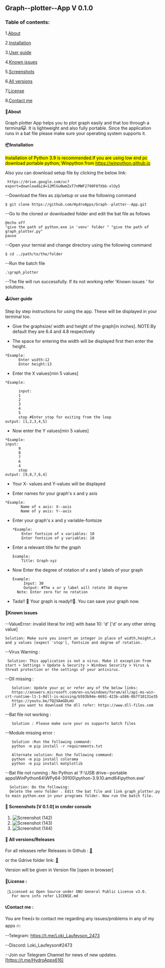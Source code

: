 ## Graph--plotter--App V 0.1.0

### Table of contents: 

 1.[About](https://github.com/HydroApps/Graph--plotter--App/edit/main/README.md#about)
 
 2.[Installation](https://github.com/HydroApps/Graph--plotter--App/edit/main/README.md#installation)
  
 3.[User guide](https://github.com/HydroApps/Graph--plotter--App/edit/main/README.md#userguide)
 
 4.[Known issues](https://github.com/HydroApps/Graph--plotter--App/edit/main/README.md#known-issues)
 
 5.[Screenshots](https://github.com/HydroApps/Graph--plotter--App/edit/main/README.md#-screenshots-v-010)
 
 6.[All versions](https://github.com/HydroApps/Graph--plotter--App/edit/main/README.md#-all-version-gdrive-folder)
 
 7.[License](https://github.com/HydroApps/Graph--plotter--App/edit/main/README.md#license-)
 
 8.[Contact me](https://github.com/HydroApps/Graph--plotter--App/edit/main/README.md#contact-me-)
  
#### 📝About
 Graph plotter App helps you to plot graph easily and that too through a terminal😺. It is lightweight and also fully portable.
 Since the application runs in a bat file please make sure your operating system supports it.  
 
#### 📦Installation
  <mark> Installation of Python 3.9 is recommended.If you are using low end pc download portable python; Winpython from https://winpython.github.io </mark>
  
  Also you can download setup file by clicking the below link: 
 
     https://drive.google.com/uc?export=download&id=12MlGuNwmZxT7nMWF2790F0fXbb-xlOy5

 --Download the files as zip/setup or use the following command 
 ```
 $ git clone https://github.com/HydroApps/Graph--plotter--App.git 
 ```
 --Go to the cloned or downloaded folder and edit the bat file as follows
 ```
 @echo off
"give the path of python.exe in 'venv' folder " "give the path of graph_plotter.py" 
 pause
 ```
 --Open your termial and change directory using the following command
 ```
 $ cd ../path/to/the/folder
 ```
 --Run the batch file
 ```
 .\graph_plotter
 ```
 --The file will run successfully. If its not working refer 'Known issues ' for solutions.
 
 #### 🕹️User guide 
   Step by step instructions for using the app. These will be displayed in your terminal too.
   
   * Give the graphsize/ width and height of the graph[in inches]. NOTE:By default they are 6.4 and 4.8 respectively
   
   * The space for entering the width will be displayed first then enter the height.

    *Example:
          Enter width:12
          Enter height:13
          
   * Enter the X values[min 5 values]
   
    *Example:
   
          input:
          1
          2
          3
          4
          5
          stop #Enter stop for exiting from the loop
    output: [1,2,3,4,5] 
    
   * Now enter the Y values[min 5 values] 
        
    *Example:
    input:
          9
          8
          7
          6
          4
          stop 
    output: [9,8,7,6,4]
    
   * Your X- values and Y-values will be displayed
   
   * Enter names for your graph's x and y axis
 
    *Example:
           Name of x axis: X--axis
           Name of y axis: Y--axis
           
* Enter your graph's x and y variable-fontsize

      *Example:
          Enter fontsize of x variables: 10
          Enter fontsize of y variables: 10
          
* Enter a relevant title for the graph
     
      Example:
          Title: Graph-xyz
          
* Now Enter the degree of rotation of x and y labels of your graph
  
      Example:
           Input: 30
           Output: #The x or y label will rotate 30 degree
        Note: Enter zero for no rotation
        
* Tada!! 🥳 Your graph is ready!!🙂. You can save your graph now.

#### 📌Known issues
  --ValueError: invalid literal for int() with base 10: 'd' ['d' or any other string value]
    
    Solution: Make sure you insert an integer in place of width,height,x and y values [expect 'stop'], fontsize and degree of rotation.
   
  --Virus Warning :
  
     Solution: This application is not a virus. Make it exception from start > Settings > Update & Security > Windows Security > Virus & threat protection or the settings of your antivirus. 
   
  --Dll missing :
       
       Solution: Update your pc or refer any of the below links:
       https://answers.microsoft.com/en-us/windows/forum/all/api-ms-win-crt-runtime-l1-1-0dll-is-missing/b593b94e-6691-423b-a586-0b7f10131e35
       https://youtu.be/TQ2XAmGDLmU 
       If you want to download the dll refer: https://www.dll-files.com
           
  --Bat file not working :
      
       Solution : Please make sure your os supports batch files
       
  --Module missing error :
      
       Solution :Run the following command: 
       python -m pip install -r requirements.txt
       
       Alternate solution: Run the following command:
       python -m pip install colorama
       python -m pip install matplotlib
       
  --Bat file not running :
      No Python at 'F:\USB drive--portable apps\WinPython64\WPy64-39100\python-3.9.10.amd64\python.exe'
      
      Solution: Do the following: 
      Delete the venv folder . Edit the bat file and link graph_plotter.py to main python.exe in your programs folder. Now run the batch file.
       
#### 📸 Screenshots [V 0.1.0] in cmder console 

1. ![Screenshot (142)](https://user-images.githubusercontent.com/101416024/160813392-bb47ad3e-6a23-40ee-935b-4cd1d10531c8.png)
2. ![Screenshot (143)](https://user-images.githubusercontent.com/101416024/160813919-09666bda-cdc7-481f-b804-00ad76668b93.png)
3. ![Screenshot (144)](https://user-images.githubusercontent.com/101416024/160813940-719ffe47-276c-43da-b42a-4a48ab77cac4.png)



#### 📂 All versions/Releases 
        
   For all releases refer Releases in Github :  [📂](https://github.com/HydroApps/Graph--plotter--App/releases)
   
   or the Gdrive folder link:  [💾](https://drive.google.com/drive/folders/1A32aw4WDE972QZqB89wT6JDSQQpCkzwk?usp=sharing)
   
   
  Version will be given in Version file [open in browser]
        
#### 📌License : 

    
     📃Licensed as Open Source under GNU General Public License v3.0. 
       For more info refer LICENSE.md
    

#### 📞Contact me : 
  You are free👍 to contact me regarding any issues/problems in any of my apps 🔥: 
  
  --Telegram: https://t.me/Loki_Laufeyson_2473  

  --Discord: Loki_Laufeyson#2473

  --Join our Telegram Channel for news of new updates. [https://t.me/HydroApps616]

 
